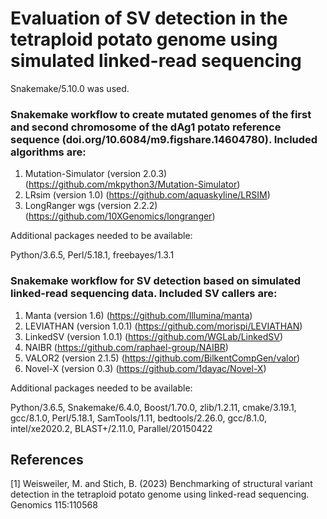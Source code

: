 # Evaluation of SV detection in the tetraploid potato genome using simulated linked-read sequencing

Snakemake/5.10.0 was used.

### Snakemake workflow to create mutated genomes of the first and second chromosome of the dAg1 potato reference sequence (doi.org/10.6084/m9.figshare.14604780). Included algorithms are:

1) Mutation-Simulator (version 2.0.3) (https://github.com/mkpython3/Mutation-Simulator)
2) LRsim (version 1.0) (https://github.com/aquaskyline/LRSIM)
3) LongRanger wgs (version 2.2.2) (https://github.com/10XGenomics/longranger)

Additional packages needed to be available:

Python/3.6.5, Perl/5.18.1, freebayes/1.3.1


### Snakemake workflow for SV detection based on simulated linked-read sequencing data. Included SV callers are:

1) Manta (version 1.6) (https://github.com/Illumina/manta)
2) LEVIATHAN (version 1.0.1) (https://github.com/morispi/LEVIATHAN)
3) LinkedSV (version 1.0.1) (https://github.com/WGLab/LinkedSV)
4) NAIBR (https://github.com/raphael-group/NAIBR)
5) VALOR2 (version 2.1.5) (https://github.com/BilkentCompGen/valor)
6) Novel-X (version 0.3) (https://github.com/1dayac/Novel-X)

Additional packages needed to be available:

Python/3.6.5, Snakemake/6.4.0, Boost/1.70.0, zlib/1.2.11, cmake/3.19.1, gcc/8.1.0, Perl/5.18.1, SamTools/1.11, bedtools/2.26.0, gcc/8.1.0, intel/xe2020.2, BLAST+/2.11.0, Parallel/20150422

## References

[1] Weisweiler, M. and Stich, B. (2023) Benchmarking of structural variant detection in the tetraploid potato genome using linked-read sequencing. Genomics 115:110568
